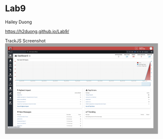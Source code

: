 # Lab9
Hailey Duong

https://h2duong.github.io/Lab9/ 

TrackJS Screenshot
<img src="trackjs.png" alt="trackjs screenshot">
